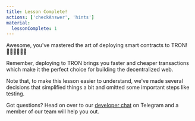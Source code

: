 ```yaml
---
title: Lesson Complete!
actions: ['checkAnswer', 'hints']
material:
  lessonComplete: 1
---
```


Awesome, you've mastered the art of deploying smart contracts to TRON!👏🏻👏🏻👏🏻

Remember, deploying to TRON brings you faster and cheaper transactions which make it the perfect choice for building the decentralized web.

Note that, to make this lesson easier to understand, we've made several decisions that simplified things a bit and omitted some important steps like testing.

Got questions? Head on over to our <a href="https://t.me/loomnetworkdev" target=_blank>developer chat</a> on Telegram and a member of our team will help you out.
